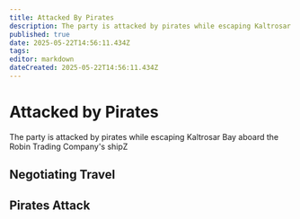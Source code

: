 ```yaml
---
title: Attacked By Pirates
description: The party is attacked by pirates while escaping Kaltrosar Bay
published: true
date: 2025-05-22T14:56:11.434Z
tags: 
editor: markdown
dateCreated: 2025-05-22T14:56:11.434Z
---
```


# Attacked by Pirates
The party is attacked by pirates while escaping Kaltrosar Bay aboard the Robin Trading Company's shipZ

## Negotiating Travel


## Pirates Attack

